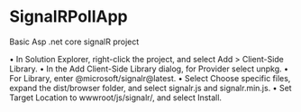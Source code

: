 # SignalRPollApp
Basic Asp .net core signalR project

•	In Solution Explorer, right-click the project, and select Add > Client-Side Library.
•	In the Add Client-Side Library dialog, for Provider select unpkg.
•	For Library, enter @microsoft/signalr@latest.
•	Select Choose specific files, expand the dist/browser folder, and select signalr.js and signalr.min.js.
•	Set Target Location to wwwroot/js/signalr/, and select Install.
